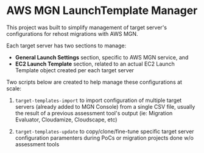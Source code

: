 # AWS MGN LaunchTemplate Manager

This project was built to simplify management of target server's configurations for rehost migrations with AWS MGN.

Each target server has two sections to manage:

* **General Launch Settings** section, specific to AWS MGN service, and
* **EC2 Launch Template** section, related to an actual EC2 Launch Template object created per each target server

Two scripts below are created to help manage these configurations at scale:

1. `target-templates-import` to import configuration of multiple target servers (already added to MGN Console) from a single CSV file, usually the result of a previous assessment tool's output (ie: Migration Evaluator, Cloudamize, Cloudscape, etc)

2. `target-templates-update` to copy/clone/fine-tune specific target server configuration paramenters during PoCs or migration projects done w/o assessment tools


